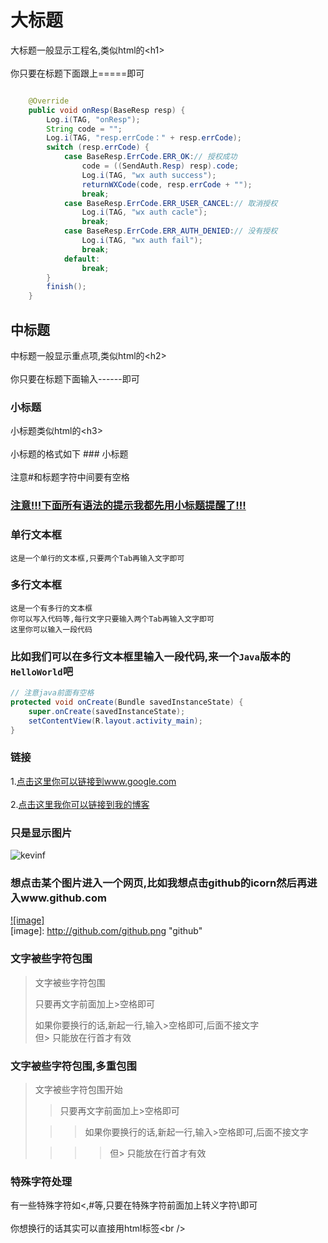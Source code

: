大标题  
============================= 
  大标题一般显示工程名,类似html的\<h1\><br />  
  你只要在标题下面跟上=====即可  
  

``` java

    @Override
    public void onResp(BaseResp resp) {
        Log.i(TAG, "onResp");
        String code = "";
        Log.i(TAG, "resp.errCode：" + resp.errCode);
        switch (resp.errCode) {
            case BaseResp.ErrCode.ERR_OK:// 授权成功
                code = ((SendAuth.Resp) resp).code;
                Log.i(TAG, "wx auth success");
                returnWXCode(code, resp.errCode + "");
                break;
            case BaseResp.ErrCode.ERR_USER_CANCEL:// 取消授权
                Log.i(TAG, "wx auth cacle");
                break;
            case BaseResp.ErrCode.ERR_AUTH_DENIED:// 没有授权
                Log.i(TAG, "wx auth fail");
                break;
            default:
                break;
        }
        finish();
    }

```
    
中标题  
-----------------------------------  
  中标题一般显示重点项,类似html的\<h2\><br />  
  你只要在标题下面输入------即可  
    
### 小标题  
  小标题类似html的\<h3\><br />  
  小标题的格式如下 ### 小标题<br />  
  注意#和标题字符中间要有空格  
  
###  [注意!!!下面所有语法的提示我都先用小标题提醒了!!!](http://www.baidu.com)
  
### 单行文本框  
    
    这是一个单行的文本框,只要两个Tab再输入文字即可 
### 多行文本框    
    这是一个有多行的文本框  
    你可以写入代码等,每行文字只要输入两个Tab再输入文字即可  
    这里你可以输入一段代码  
    
  
### 比如我们可以在多行文本框里输入一段代码,来一个`Java`版本的`HelloWorld`吧  
``` JAVA
// 注意java前面有空格
protected void onCreate(Bundle savedInstanceState) {
    super.onCreate(savedInstanceState);
    setContentView(R.layout.activity_main);
}
```
### 链接  
1.[点击这里你可以链接到www.google.com](http://www.google.com)<br />  
2.[点击这里我你可以链接到我的博客](http://guoyunsky.iteye.com)<br />  
  
### 只是显示图片 
![](http://github.com/unicorn.png "kevinf")  
  
  
### 想点击某个图片进入一个网页,比如我想点击github的icorn然后再进入www.github.com 
[![image]](http://www.github.com/)  
[image]: http://github.com/github.png "github"  
  
### 文字被些字符包围  

> 文字被些字符包围  
>  
> 只要再文字前面加上>空格即可  
>  
> 如果你要换行的话,新起一行,输入>空格即可,后面不接文字  
> 但> 只能放在行首才有效  
        
  
### 文字被些字符包围,多重包围  
> 文字被些字符包围开始  
>  
> > 只要再文字前面加上>空格即可  
> 
>  > > 如果你要换行的话,新起一行,输入>空格即可,后面不接文字  
>  
> > > > 但> 只能放在行首才有效  
  
### 特殊字符处理  
有一些特殊字符如<,#等,只要在特殊字符前面加上转义字符\即可<br />  
你想换行的话其实可以直接用html标签\<br /\>